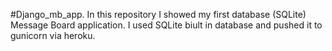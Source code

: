 #Django_mb_app.
In this repository I showed my first database (SQLite) Message Board application.
I used SQLite biult in database and pushed it to gunicorn via heroku.